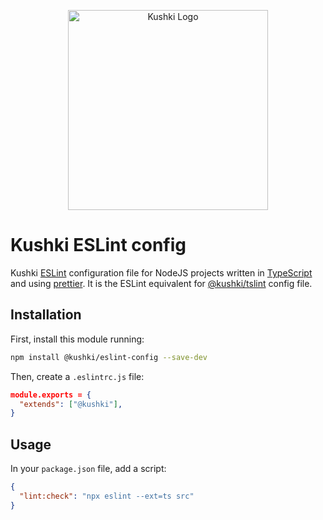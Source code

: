 <p align="center">
  <a href="https://kushkipagos.com/" target="blank"><img src="https://login-primary-console.kushkipagos.com/11441fb761559cede844e04af1985956.svg" width="320" alt="Kushki Logo" /></a>
</p>

# Kushki ESLint config

Kushki [ESLint](https://eslint.org) configuration file for NodeJS projects written in [TypeScript](https://www.typescriptlang.org/) and using [prettier](https://prettier.io/). It is the ESLint equivalent for [@kushki/tslint](https://github.com/Kushki/kushki-tslint) config file.

## Installation

First, install this module running:

```bash
npm install @kushki/eslint-config --save-dev
```

Then, create a `.eslintrc.js` file:

```json
module.exports = {
  "extends": ["@kushki"],
}
```

## Usage

In your `package.json` file, add a script:

```json
{
  "lint:check": "npx eslint --ext=ts src"
}
```
